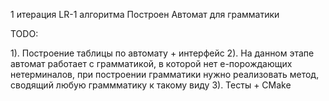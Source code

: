 1 итерация LR-1 алгоритма
Построен Автомат для грамматики

TODO:

1). Построение таблицы по автомату + интерфейс
2). На данном этапе автомат работает с грамматикой, в которой нет e-порождающих нетерминалов,
при построении грамматики нужно реализовать метод, сводящий любую граммматику к такому виду
3). Тесты + CMake
